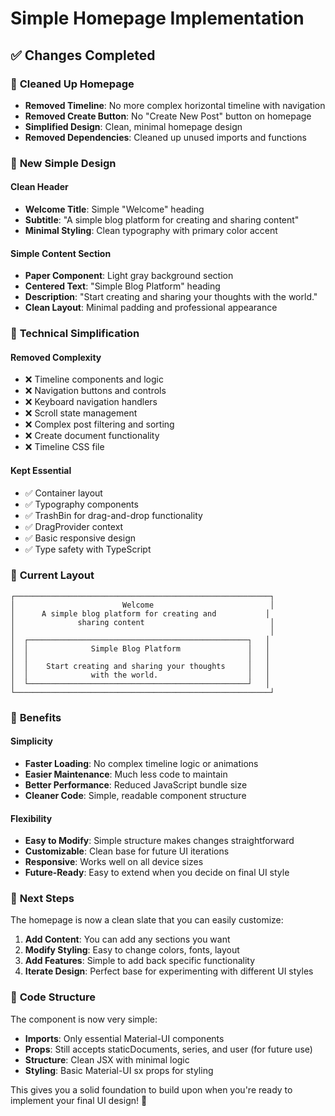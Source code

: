 # Simple Homepage Implementation

## ✅ Changes Completed

### 🧹 **Cleaned Up Homepage**
- **Removed Timeline**: No more complex horizontal timeline with navigation
- **Removed Create Button**: No "Create New Post" button on homepage
- **Simplified Design**: Clean, minimal homepage design
- **Removed Dependencies**: Cleaned up unused imports and functions

### 🎨 **New Simple Design**

#### **Clean Header**
- **Welcome Title**: Simple "Welcome" heading
- **Subtitle**: "A simple blog platform for creating and sharing content"
- **Minimal Styling**: Clean typography with primary color accent

#### **Simple Content Section**
- **Paper Component**: Light gray background section
- **Centered Text**: "Simple Blog Platform" heading
- **Description**: "Start creating and sharing your thoughts with the world."
- **Clean Layout**: Minimal padding and professional appearance

### 🔧 **Technical Simplification**

#### **Removed Complexity**
- ❌ Timeline components and logic
- ❌ Navigation buttons and controls
- ❌ Keyboard navigation handlers
- ❌ Scroll state management
- ❌ Complex post filtering and sorting
- ❌ Create document functionality
- ❌ Timeline CSS file

#### **Kept Essential**
- ✅ Container layout
- ✅ Typography components
- ✅ TrashBin for drag-and-drop functionality
- ✅ DragProvider context
- ✅ Basic responsive design
- ✅ Type safety with TypeScript

### 📱 **Current Layout**

```
┌─────────────────────────────────────────────────────────┐
│                        Welcome                          │
│      A simple blog platform for creating and           │
│              sharing content                            │
│                                                         │
│  ┌─────────────────────────────────────────────────┐   │
│  │              Simple Blog Platform               │   │
│  │                                                 │   │
│  │    Start creating and sharing your thoughts     │   │
│  │              with the world.                    │   │
│  └─────────────────────────────────────────────────┘   │
└─────────────────────────────────────────────────────────┘
```

### 🎯 **Benefits**

#### **Simplicity**
- **Faster Loading**: No complex timeline logic or animations
- **Easier Maintenance**: Much less code to maintain
- **Better Performance**: Reduced JavaScript bundle size
- **Cleaner Code**: Simple, readable component structure

#### **Flexibility**
- **Easy to Modify**: Simple structure makes changes straightforward
- **Customizable**: Clean base for future UI iterations
- **Responsive**: Works well on all device sizes
- **Future-Ready**: Easy to extend when you decide on final UI style

### 🚀 **Next Steps**

The homepage is now a clean slate that you can easily customize:

1. **Add Content**: You can add any sections you want
2. **Modify Styling**: Easy to change colors, fonts, layout
3. **Add Features**: Simple to add back specific functionality
4. **Iterate Design**: Perfect base for experimenting with different UI styles

### 📝 **Code Structure**

The component is now very simple:
- **Imports**: Only essential Material-UI components
- **Props**: Still accepts staticDocuments, series, and user (for future use)
- **Structure**: Clean JSX with minimal logic
- **Styling**: Basic Material-UI sx props for styling

This gives you a solid foundation to build upon when you're ready to implement your final UI design! 🎉
